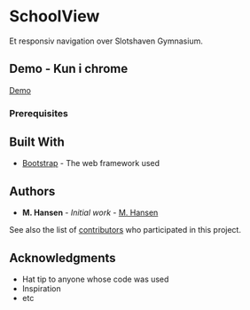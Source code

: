 # SchoolView

Et responsiv navigation over Slotshaven Gymnasium.

## Demo - Kun i chrome
[Demo](https://dadfucked.me/schoolView)

### Prerequisites

## Built With

* [Bootstrap](https://getbootstrap.com/) - The web framework used

## Authors

* **M. Hansen** - *Initial work* - [M. Hansen](https://github.com/zxstai)

See also the list of [contributors](https://github.com/your/project/contributors) who participated in this project.

## Acknowledgments

* Hat tip to anyone whose code was used
* Inspiration
* etc

